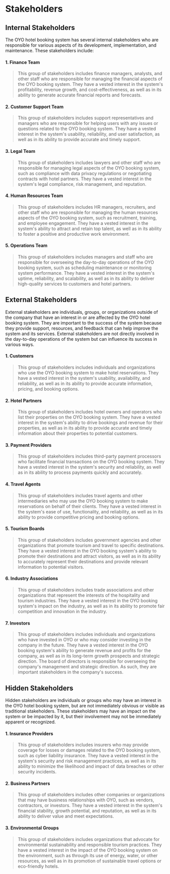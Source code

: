 # Stakeholders

## Internal Stakeholders

The OYO hotel booking system has several internal stakeholders who are responsible for various aspects of its
development, implementation, and maintenance. These stakeholders include:

#### 1. Finance Team

> This group of stakeholders includes finance managers, analysts, and other staff who are responsible for managing the
> financial aspects of the OYO booking system. They have a vested interest in the system's profitability, revenue
> growth,
> and cost-effectiveness, as well as in its ability to generate accurate financial reports and forecasts.

#### 2. Customer Support Team

> This group of stakeholders includes support representatives and managers who are responsible for helping users with
> any issues or questions related to the OYO booking system. They have a vested interest in the system's usability,
> reliability, and user satisfaction, as well as in its ability to provide accurate and timely support.

#### 3. Legal Team

> This group of stakeholders includes lawyers and other staff who are responsible for managing legal aspects of the OYO
> booking system, such as compliance with data privacy regulations or negotiating contracts with hotel partners. They
> have
> a vested interest in the system's legal compliance, risk management, and reputation.

#### 4. Human Resources Team

> This group of stakeholders includes HR managers, recruiters, and other staff who are responsible for managing the
> human resources aspects of the OYO booking system, such as recruitment, training, and employee engagement. They have a
> vested interest in the system's ability to attract and retain top talent, as well as in its ability to foster a
> positive
> and productive work environment.

#### 5. Operations Team

> This group of stakeholders includes managers and staff who are responsible for overseeing the day-to-day operations of
> the OYO booking system, such as scheduling maintenance or monitoring system performance. They have a vested interest
> in
> the system's uptime, reliability, and scalability, as well as in its ability to deliver high-quality services to
> customers and hotel partners.

## External Stakeholders

External stakeholders are individuals, groups, or organizations outside of the company that have an interest in or are
affected by the OYO hotel booking system. They are important to the success of the system because they provide support,
resources, and feedback that can help improve the system and its services. External stakeholders are not directly
involved in the day-to-day operations of the system but can influence its success in various ways.

#### 1. Customers

> This group of stakeholders includes individuals and organizations who use the OYO booking system to make hotel
> reservations. They have a vested interest in the system's usability, availability, and reliability, as well as in its
> ability to provide accurate information, pricing, and booking options.

#### 2. Hotel Partners

> This group of stakeholders includes hotel owners and operators who list their properties on the OYO booking system.
> They have a vested interest in the system's ability to drive bookings and revenue for their properties, as well as in
> its ability to provide accurate and timely information about their properties to potential customers.

#### 3. Payment Providers

> This group of stakeholders includes third-party payment processors who facilitate financial transactions on the OYO
> booking system. They have a vested interest in the system's security and reliability, as well as in its ability to
> process payments quickly and accurately.

#### 4. Travel Agents

> This group of stakeholders includes travel agents and other intermediaries who may use the OYO booking system to make
> reservations on behalf of their clients. They have a vested interest in the system's ease of use, functionality, and
> reliability, as well as in its ability to provide competitive pricing and booking options.

#### 5. Tourism Boards

> This group of stakeholders includes government agencies and other organizations that promote tourism and travel to
> specific destinations. They have a vested interest in the OYO booking system's ability to promote their destinations
> and
> attract visitors, as well as in its ability to accurately represent their destinations and provide relevant
> information
> to potential visitors.

#### 6. Industry Associations

> This group of stakeholders includes trade associations and other organizations that represent the interests of the
> hospitality and tourism industries. They have a vested interest in the OYO booking system's impact on the industry, as
> well as in its ability to promote fair competition and innovation in the industry.

#### 7. Investors

> This group of stakeholders includes individuals and organizations who have invested in OYO or who may consider
> investing in the company in the future. They have a vested interest in the OYO booking system's ability to generate
> revenue and profits for the company, as well as in its long-term growth prospects and strategic direction.
> The board of directors is responsible for overseeing the company's management and strategic direction. As such, they
> are important stakeholders in the company's success.

## Hidden Stakeholders

Hidden stakeholders are individuals or groups who may have an interest in the OYO hotel booking system, but are not
immediately obvious or visible as traditional stakeholders. These stakeholders may have an impact on the system or be
impacted by it, but their involvement may not be immediately apparent or recognized.

#### 1. Insurance Providers

> This group of stakeholders includes insurers who may provide coverage for losses or damages related to the OYO booking
> system, such as cyber liability insurance. They have a vested interest in the system's security and risk management
> practices, as well as in its ability to minimize the likelihood and impact of data breaches or other security
> incidents.

#### 2. Business Partners

> This group of stakeholders includes other companies or organizations that may have business relationships with OYO,
> such as vendors, contractors, or investors. They have a vested interest in the system's financial stability, growth
> potential, and reputation, as well as in its ability to deliver value and meet expectations.

#### 3. Environmental Groups

> This group of stakeholders includes organizations that advocate for environmental sustainability and responsible
> tourism practices. They have a vested interest in the impact of the OYO booking system on the environment, such as
> through its use of energy, water, or other resources, as well as in its promotion of sustainable travel options or
> eco-friendly hotels.
